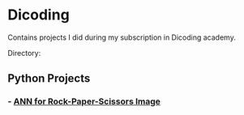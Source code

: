 # Dicoding
Contains projects I did during my subscription in Dicoding academy.

Directory:

## Python Projects
### - <a href="https://github.com/imfdlh/dicoding/blob/master/ANN-rockpaperscissors/fadilahnurimani_submission.ipynb">ANN for Rock-Paper-Scissors Image</a>
